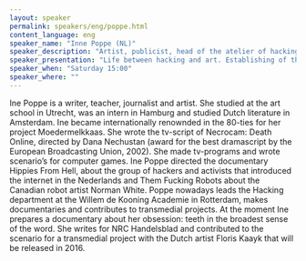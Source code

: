 ```yaml
---
layout: speaker
permalink: speakers/eng/poppe.html
content_language: eng
speaker_name: "Inne Poppe (NL)"
speaker_description: "Artist, publicist, head of the atelier of hacking at WDK Rotterdam"
speaker_presentation: "Life between hacking and art. Establishing of the hacking department at the Art Academy and the Crypto Desing Challenge project"
speaker_when: "Saturday 15:00"
speaker_where: ""
---
```


Ine Poppe is a writer, teacher, journalist and artist. She studied at the art school in Utrecht, was an intern in Hamburg and studied Dutch literature in Amsterdam. Ine became internationally renownded in the 80-ties for her project Moedermelkkaas. She wrote the tv-script of Necrocam: Death Online, directed by Dana Nechustan (award for the best dramascript by the European Broadcasting Union, 2002). She made tv-programs and wrote scenario’s for computer games. Ine Poppe directed the documentary Hippies From Hell, about the group of hackers and activists that introduced the internet in the Nederlands and Them Fucking Robots about the Canadian robot artist Norman White.
Poppe nowadays leads the Hacking department at the Willem de Kooning Academie in Rotterdam, makes documentaries and contributes to transmedial projects. At the moment Ine prepares a documentary about her obsession: teeth in the broadest sense of the word. She writes for NRC Handelsblad and contributed to the scenario for a transmedial project with the Dutch artist Floris Kaayk that will be released in 2016.
